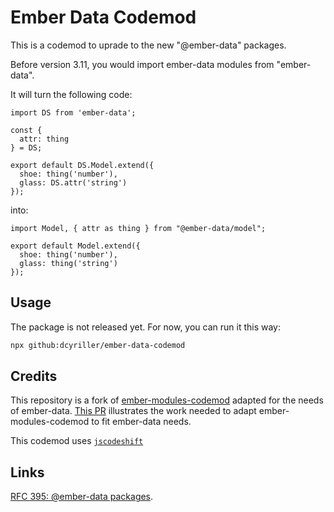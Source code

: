 # Ember Data Codemod

This is a codemod to uprade to the new "@ember-data" packages.

Before version 3.11, you would import ember-data modules from "ember-data".

It will turn the following code:
```
import DS from 'ember-data';

const {
  attr: thing
} = DS;

export default DS.Model.extend({
  shoe: thing('number'),
  glass: DS.attr('string')
});
```
into:
```
import Model, { attr as thing } from "@ember-data/model";

export default Model.extend({
  shoe: thing('number'),
  glass: thing('string')
});
```

## Usage

The package is not released yet. For now, you can run it this way: 
```sh
npx github:dcyriller/ember-data-codemod
```

## Credits

This repository is a fork of [ember-modules-codemod](https://github.com/ember-cli/ember-modules-codemod) adapted for the needs of ember-data. [This PR](https://github.com/dcyriller/ember-data-codemod/pull/1) illustrates the work needed to adapt ember-modules-codemod to fit ember-data needs.

This codemod uses [`jscodeshift`](https://github.com/facebook/jscodeshift)

## Links

[RFC 395: @ember-data packages](https://github.com/emberjs/rfcs/pull/395).
